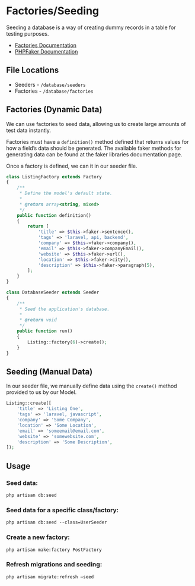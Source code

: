 # Factories/Seeding

Seeding a database is a way of creating dummy records in a table for testing purposes.

- [Factories Documentation](https://laravel.com/docs/10.x/eloquent-factories)
- [PHPFaker Documentation](https://fakerphp.github.io/formatters/)

## File Locations

- Seeders - `/database/seeders`
- Factories - `/database/factories`

## Factories (Dynamic Data)

We can use factories to seed data, allowing us to create large amounts of test data instantly.

Factories must have a `definition()` method defined that returns values for how a field’s data should be generated. The available faker methods for generating data can be found at the faker libraries documentation page.

Once a factory is defined, we can it in our seeder file. 

```php
class ListingFactory extends Factory
{
    /**
     * Define the model's default state.
     *
     * @return array<string, mixed>
     */
    public function definition()
    {
        return [
            'title' => $this->faker->sentence(),
            'tags' => 'laravel, api, backend',
            'company' => $this->faker->company(),
            'email' => $this->faker->companyEmail(),
            'website' => $this->faker->url(),
            'location' => $this->faker->city(),
            'description' => $this->faker->paragraph(5),
        ];
    }
}
```

```php
class DatabaseSeeder extends Seeder
{
    /**
     * Seed the application's database.
     *
     * @return void
     */
    public function run()
    {
        Listing::factory(6)->create();
    }
}
```

## Seeding (Manual Data)

In our seeder file, we manually define data using the `create()` method provided to us by our Model. 

```php
Listing::create([
    'title' => 'Listing One',
    'tags' => 'laravel, javascript',
    'company' => 'Some Company',
    'location' => 'Some Location',
    'email' => 'someemail@email.com',
    'website' => 'somewebsite.com',
    'description' => 'Some Description',
]);
```

## Usage

### Seed data:

```
php artisan db:seed
```

### Seed data for a specific class/factory:

``` 
php artisan db:seed --class=UserSeeder
```

### Create a new factory:

``` 
php artisan make:factory PostFactory
```

### Refresh migrations and seeding:

``` 
php artisan migrate:refresh —seed
```